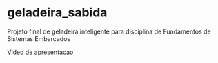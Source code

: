 # geladeira_sabida
Projeto final de geladeira inteligente para disciplina de Fundamentos de Sistemas Embarcados

  [Video de apresentacao](https://youtu.be/XJ0rqYyKHKg)
